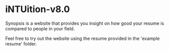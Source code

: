 # iNTUition-v8.0

Synopsis is a website that provides you insight on how good your resume is compared to people in your field.

Feel free to try out the website using the resume provided in the 'example resume' folder.